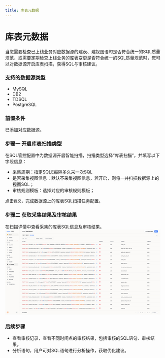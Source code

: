 ```yaml
---
title: 库表元数据
---
```


# 库表元数据

当您需要检查已上线业务对应数据源的建表、建视图语句是否符合统一的SQL质量规范，或需要定期检查上线业务的库表变更是否符合统一的SQL质量规范时，您可以对数据源开启库表扫描，获得SQL与审核建议。

### 支持的数据源类型
* MySQL
* DB2
* TDSQL
* PostgreSQL


### 前置条件
已添加对应数据源。


### 步骤一 开启库表扫描类型

在SQL管控配置中为数据源开启智能扫描，扫描类型选择“库表扫描”，并填写以下字段信息：

* 采集周期：指定SQLE每隔多久采一次SQL
* 是否采集视图信息：默认不采集视图信息，若开启，则将一并扫描数据源上的视图SQL；
* 审核规则模板：选择对应的审核规则模板；

点击`提交`，完成数据源上的库表SQL扫描任务配置。


### 步骤二 获取采集结果及审核结果
在扫描详情中查看采集的库表SQL信息及审核结果。
![list](img/metadata-list.png)

### 后续步骤
* 查看审核记录，查看不同时间点的审核结果，包括审核的SQL语句、审核结果。
* 分析语句，用户可对SQL语句进行分析操作，获取优化建议。
